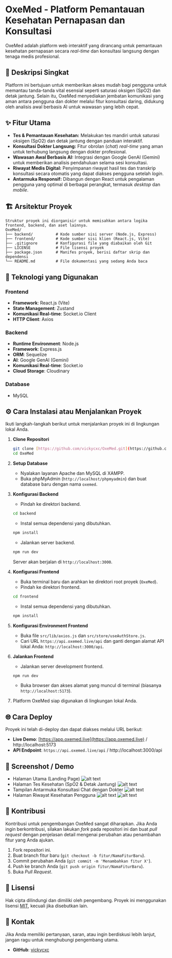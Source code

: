 # OxeMed - Platform Pemantauan Kesehatan Pernapasan dan Konsultasi

OxeMed adalah platform web interaktif yang dirancang untuk pemantauan kesehatan pernapasan secara *real-time* dan konsultasi langsung dengan tenaga medis profesional.

## 📜 Deskripsi Singkat

Platform ini bertujuan untuk memberikan akses mudah bagi pengguna untuk memantau tanda-tanda vital esensial seperti saturasi oksigen (SpO2) dan detak jantung. Selain itu, OxeMed menyediakan jembatan komunikasi yang aman antara pengguna dan dokter melalui fitur konsultasi daring, didukung oleh analisis awal berbasis AI untuk wawasan yang lebih cepat.

## ✨ Fitur Utama

- **Tes & Pemantauan Kesehatan:** Melakukan tes mandiri untuk saturasi oksigen (SpO2) dan detak jantung dengan panduan interaktif.
- **Konsultasi Dokter Langsung:** Fitur obrolan (*chat*) *real-time* yang aman untuk terhubung langsung dengan dokter profesional.
- **Wawasan Awal Berbasis AI:** Integrasi dengan Google GenAI (Gemini) untuk memberikan analisis pendahuluan selama sesi konsultasi.
- **Riwayat Medis Digital:** Penyimpanan riwayat hasil tes dan transkrip konsultasi secara otomatis yang dapat diakses pengguna setelah *login*.
- **Antarmuka Responsif:** Dibangun dengan React untuk pengalaman pengguna yang optimal di berbagai perangkat, termasuk *desktop* dan *mobile*.

## 🏗️ Arsitektur Proyek

```
Struktur proyek ini diorganisir untuk memisahkan antara logika frontend, backend, dan aset lainnya.
OxeMed/
├── backend/          # Kode sumber sisi server (Node.js, Express)
├── frontend/         # Kode sumber sisi klien (React.js, Vite)
├── .gitignore        # Konfigurasi file yang diabaikan oleh Git
├── LICENSE           # File lisensi proyek
├── package.json      # Manifes proyek, berisi daftar skrip dan dependensi
└── README.md         # File dokumentasi yang sedang Anda baca
```

## 🚀 Teknologi yang Digunakan

### Frontend
- **Framework**: React.js (Vite)
- **State Management**: Zustand
- **Komunikasi Real-time**: Socket.io Client
- **HTTP Client**: Axios

### Backend
- **Runtime Environment**: Node.js
- **Framework**: Express.js
- **ORM**: Sequelize
- **AI**: Google GenAI (Gemini)
- **Komunikasi Real-time**: Socket.io
- **Cloud Storage**: Cloudinary

### Database
- MySQL

## ⚙️ Cara Instalasi atau Menjalankan Proyek

Ikuti langkah-langkah berikut untuk menjalankan proyek ini di lingkungan lokal Anda.

1.  **Clone Repositori**
    ```bash
    git clone [https://github.com/vickycxc/OxeMed.git](https://github.com/vickycxc/OxeMed.git)
    cd OxeMed
    ```

2.  **Setup Database**
    - Nyalakan layanan Apache dan MySQL di XAMPP.
    - Buka phpMyAdmin (`http://localhost/phpmyadmin`) dan buat database baru dengan nama `oxemed`.

3.  **Konfigurasi Backend**
    - Pindah ke direktori backend.
    ```bash
    cd backend
    ```
    - Instal semua dependensi yang dibutuhkan.
    ```bash
    npm install
    ```
    - Jalankan server backend.
    ```bash
    npm run dev
    ```
    Server akan berjalan di `http://localhost:3000`.

4.  **Konfigurasi Frontend**
    - Buka terminal baru dan arahkan ke direktori root proyek (`OxeMed`).
    - Pindah ke direktori frontend.
    ```bash
    cd frontend
    ```
    - Instal semua dependensi yang dibutuhkan.
    ```bash
    npm install
    ```

5.  **Konfigurasi Environment Frontend**
    - Buka file `src/lib/axios.js` dan `src/store/useAuthStore.js`.
    - Cari URL `https://api.oxemed.live/api` dan ganti dengan alamat API lokal Anda: `http://localhost:3000/api`.

6.  **Jalankan Frontend**
    - Jalankan server development frontend.
    ```bash
    npm run dev
    ```
    - Buka browser dan akses alamat yang muncul di terminal (biasanya `http://localhost:5173`).

7.  Platform OxeMed siap digunakan di lingkungan lokal Anda.

## 🌐 Cara Deploy

Proyek ini telah di-deploy dan dapat diakses melalui URL berikut:

-   **Live Demo**: [https://app.oxemed.live](https://app.oxemed.live) / http://localhost:5173
-   **API Endpoint**: `https://api.oxemed.live/api` / http://localhost:3000/api

## 📸 Screenshot / Demo

-   Halaman Utama (Landing Page)
![alt text](image/login.png)
-   Halaman Tes Kesehatan (SpO2 & Detak Jantung)
![alt text](image/tes.png)
-   Tampilan Antarmuka Konsultasi Chat dengan Dokter
![alt text](image/konsul.png)
-   Halaman Riwayat Kesehatan Pengguna
![alt text](image/history.png)
![alt text](image/rangkuman.png)

## 🤝 Kontribusi

Kontribusi untuk pengembangan OxeMed sangat diharapkan. Jika Anda ingin berkontribusi, silakan lakukan *fork* pada repositori ini dan buat *pull request* dengan penjelasan detail mengenai perubahan atau penambahan fitur yang Anda ajukan.

1.  Fork repositori ini.
2.  Buat branch fitur baru (`git checkout -b fitur/NamaFiturBaru`).
3.  Commit perubahan Anda (`git commit -m 'Menambahkan fitur X'`).
4.  Push ke branch Anda (`git push origin fitur/NamaFiturBaru`).
5.  Buka *Pull Request*.

## 📜 Lisensi

Hak cipta dilindungi dan dimiliki oleh pengembang. Proyek ini menggunakan lisensi [MIT](https://opensource.org/licenses/MIT), kecuali jika disebutkan lain.

## 📧 Kontak

Jika Anda memiliki pertanyaan, saran, atau ingin berdiskusi lebih lanjut, jangan ragu untuk menghubungi pengembang utama.

-   **GitHub**: [vickycxc](https://github.com/vickycxc)
